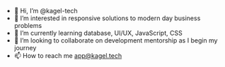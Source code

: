 - 👋 Hi, I’m @kagel-tech
- 👀 I’m interested in responsive solutions to modern day business problems
- 🌱 I’m currently learning database, UI/UX, JavaScript, CSS
- 💞️ I’m looking to collaborate on development mentorship as I begin my journey
- 📫 How to reach me app@kagel.tech

<!---
kagel-tech/kagel-tech is a ✨ special ✨ repository because its `README.md` (this file) appears on your GitHub profile.
You can click the Preview link to take a look at your changes.
--->
